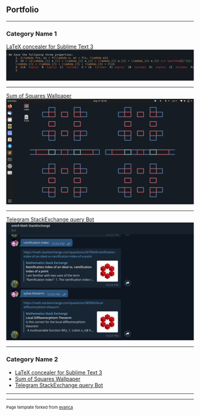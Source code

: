 ## Portfolio

---

### Category Name 1 

[LaTeX concealer for Sublime Text 3](/sample_page)
<img src="images/conceal_tex.gif?raw=true"/>

---
[Sum of Squares Wallpaper](/pdf/sample_presentation.pdf)
<img src="images/wallpaper_art_1.png?raw=true"/>

---
[Telegram StackExchange query Bot](http://example.com/)
<img src="images/telegram_bot.png?raw=true"/>

---

### Category Name 2

- [LaTeX concealer for Sublime Text 3](http://example.com/)
- [Sum of Squares Wallpaper](http://example.com/)
- [Telegram StackExchange query Bot](http://example.com/)


---




---
<p style="font-size:11px">Page template forked from <a href="https://github.com/evanca/quick-portfolio">evanca</a></p>
<!-- Remove above link if you don't want to attibute -->
